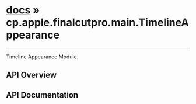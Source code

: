 # [docs](index.md) » cp.apple.finalcutpro.main.TimelineAppearance
---

Timeline Appearance Module.

## API Overview

## API Documentation

